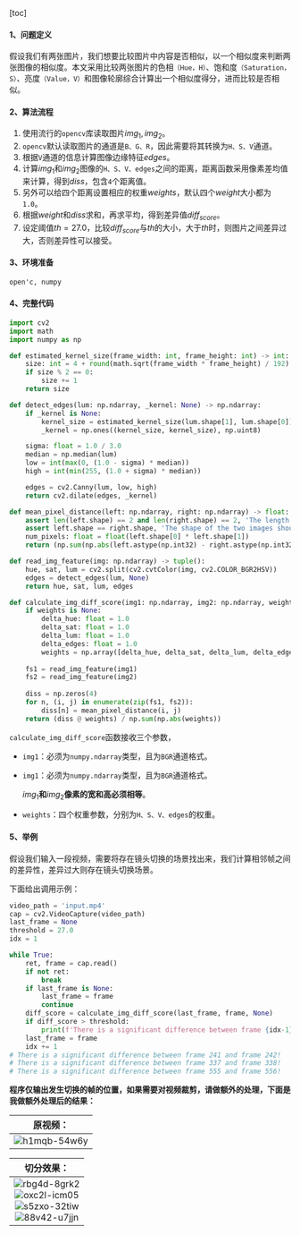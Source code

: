 [toc]

#### 1、问题定义

假设我们有两张图片，我们想要比较图片中内容是否相似，以一个相似度来判断两张图像的相似度。本文采用比较两张图片的色相`（Hue，H）`、饱和度`（Saturation，S）`、亮度`（Value，V）`和图像轮廓综合计算出一个相似度得分，进而比较是否相似。

#### 2、算法流程

1. 使用流行的`opencv`库读取图片$img_1, img_2$。
2. `opencv`默认读取图片的通道是`B、G、R`，因此需要将其转换为`H、S、V`通道。
3. 根据`V`通道的信息计算图像边缘特征$edges$。
4. 计算$img_1$和$img_2$图像的`H、S、V、edges`之间的距离，距离函数采用像素差均值来计算，得到$diss$，包含`4`个距离值。
5. 另外可以给四个距离设置相应的权重$weights$，默认四个$weight$大小都为`1.0`。
6. 根据$weight$和$diss$求和，再求平均，得到差异值$diff_{score}$。
7. 设定阈值$th=27.0$，比较$diff_{score}$与$th$的大小，大于$th$时，则图片之间差异过大，否则差异性可以接受。

#### 3、环境准备

```txt
open'c, numpy
```

#### 4、完整代码

```python
import cv2
import math
import numpy as np

def estimated_kernel_size(frame_width: int, frame_height: int) -> int:
    size: int = 4 + round(math.sqrt(frame_width * frame_height) / 192)
    if size % 2 == 0:
        size += 1
    return size

def detect_edges(lum: np.ndarray, _kernel: None) -> np.ndarray:
    if _kernel is None:
        kernel_size = estimated_kernel_size(lum.shape[1], lum.shape[0])
        _kernel = np.ones((kernel_size, kernel_size), np.uint8)

    sigma: float = 1.0 / 3.0
    median = np.median(lum)
    low = int(max(0, (1.0 - sigma) * median))
    high = int(min(255, (1.0 + sigma) * median))

    edges = cv2.Canny(lum, low, high)
    return cv2.dilate(edges, _kernel)

def mean_pixel_distance(left: np.ndarray, right: np.ndarray) -> float:
    assert len(left.shape) == 2 and len(right.shape) == 2, 'The length of the two images shape should be consistent'
    assert left.shape == right.shape, 'The shape of the two images should be consistent'
    num_pixels: float = float(left.shape[0] * left.shape[1])
    return (np.sum(np.abs(left.astype(np.int32) - right.astype(np.int32))) / num_pixels)

def read_img_feature(img: np.ndarray) -> tuple():
    hue, sat, lum = cv2.split(cv2.cvtColor(img, cv2.COLOR_BGR2HSV))
    edges = detect_edges(lum, None)
    return hue, sat, lum, edges

def calculate_img_diff_score(img1: np.ndarray, img2: np.ndarray, weights: np.ndarray) -> tuple():
    if weights is None:
        delta_hue: float = 1.0
        delta_sat: float = 1.0
        delta_lum: float = 1.0
        delta_edges: float = 1.0
        weights = np.array([delta_hue, delta_sat, delta_lum, delta_edges])
    
    fs1 = read_img_feature(img1)
    fs2 = read_img_feature(img2)
    
    diss = np.zeros(4)
    for n, (i, j) in enumerate(zip(fs1, fs2)):
        diss[n] = mean_pixel_distance(i, j)
    return (diss @ weights) / np.sum(np.abs(weights))
```

`calculate_img_diff_score`函数接收三个参数，

- `img1`：必须为`numpy.ndarray`类型，且为`BGR`通道格式。

- `img1`：必须为`numpy.ndarray`类型，且为`BGR`通道格式。

  $img_1$**和**$img_2$**像素的宽和高必须相等**。

- `weights`：四个权重参数，分别为`H、S、V、edges`的权重。

#### 5、举例

假设我们输入一段视频，需要将存在镜头切换的场景找出来，我们计算相邻帧之间的差异性，差异过大则存在镜头切换场景。

下面给出调用示例：

```python
video_path = 'input.mp4'
cap = cv2.VideoCapture(video_path)
last_frame = None
threshold = 27.0
idx = 1

while True:
    ret, frame = cap.read()
    if not ret:
        break
    if last_frame is None:
        last_frame = frame
        continue
    diff_score = calculate_img_diff_score(last_frame, frame, None)
    if diff_score > threshold:
        print(f'There is a significant difference between frame {idx-1} and frame {idx}!')
    last_frame = frame
    idx += 1
# There is a significant difference between frame 241 and frame 242!
# There is a significant difference between frame 337 and frame 338!
# There is a significant difference between frame 555 and frame 556!
```

**程序仅输出发生切换的帧的位置，如果需要对视频裁剪，请做额外的处理，下面是我做额外处理后的结果：**

|                           原视频：                           |
| :----------------------------------------------------------: |
| ![h1mqb-54w6y](https://raw.githubusercontent.com/Bulua/BlogImageBed/master/h1mqb-54w6y.gif)<br/> |



|                          切分效果：                          |
| :----------------------------------------------------------: |
| ![rbg4d-8grk2](https://raw.githubusercontent.com/Bulua/BlogImageBed/master/rbg4d-8grk2.gif)<br/>![oxc2l-icm05](https://raw.githubusercontent.com/Bulua/BlogImageBed/master/oxc2l-icm05.gif)<br/>![s5zxo-32tiw](https://raw.githubusercontent.com/Bulua/BlogImageBed/master/s5zxo-32tiw.gif)<br/>![88v42-u7jjn](https://raw.githubusercontent.com/Bulua/BlogImageBed/master/88v42-u7jjn.gif)<br/> |

